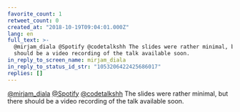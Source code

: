 ```yaml
---
favorite_count: 1
retweet_count: 0
created_at: "2018-10-19T09:04:01.000Z"
lang: en
full_text: >-
  @mirjam_diala @Spotify @codetalkshh The slides were rather minimal, but there
  should be a video recording of the talk available soon.
in_reply_to_screen_name: mirjam_diala
in_reply_to_status_id_str: "1053206422425686017"
replies: []
---
```


[@mirjam_diala](https://twitter.com/mirjam_diala)
[@Spotify](https://twitter.com/Spotify)
[@codetalkshh](https://twitter.com/codetalkshh) The slides were rather minimal,
but there should be a video recording of the talk available soon.
